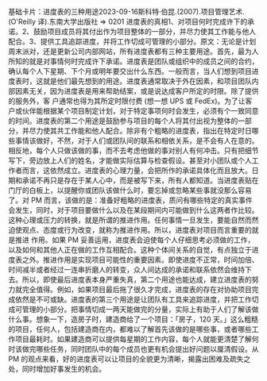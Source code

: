 

基础卡片：进度表的三种用途2023-09-16斯科特·伯昆.(2007).项目管理艺术.(O'Reilly 译).东南大学出版社 => 0201 进度表的真相1、对项目何时完成许下的承诺。2、鼓励项目成员将其付出作为项目整体的一部分，并尽力使其工作能与他人配合。3、提供工具追踪进度，并将工作切成可管理的小部分。原文：无论是计划周末派对，还是更新公司内部网站，所有进度表都有三种主要用途。首先，最为人所知的就是对事情何时完成许下承诺。进度表是团队或组织中的成员之间的合约，确认每个人下星期、下个月或明年要交出什么东西。一般而言，当人们想到项目进度表时，这就是他们最先想到的用途。进度表通常取决于外在因素，和项目团队内部因素无关，因为进度表是用来帮助结案，或是说达成客户所定的时限。除了提供的服务外，客 户通常也得为其所定时限付费 (想一想 UPS 或 FedEx)。为了让客户或伙伴能根据某个项目制定计划，对于特定事项何时会发生，必须有个一致同意的时间。进度表的第二个用途是鼓励参与项目的每个人将其付出视为整体的一部分，并尽力使其共工作能和他人配合。除非有个粗略的进度表，指出在特定时日哪些事情该做好，不然，对于人们或团队间的联系和相依关系，是不会有人在意的。相反地，每个人只做该做的事，而不去考虑他做的事对别人有何冲击。只有把细节写下，旁边放上人们的姓名，才能做实际估算与检查假设。甚至对小团队或个人工作者而言，这依然成立。进度表的心理力量，会把所作的承诺具体化而且放大。日期和承诺不再只是存在于某人心中，而是被写下来，所有人都知道。当进度表贴在门厅的白板上，以提醒你或团队该做什么时，要忘掉或忽略某些事就没那么容易了。对 PM 而言，该做的是：准备好粗略的进度表，质问有哪些特定的真实事件会发生，同时，对于项目要做什么以及在某段期间内可能做到什么这两者作比较。这种心理或压力的转换，就是所谓的推进作用。任何事情一旦发生，要能自然而然迫使观点、态度或行为改变，就称为推进作用。所以，进度表对项目而言重要的就是推进 作用。如果 PM 妥善运用，进度表会迫使每个人仔细思考必须做的工作，以及如何和其他人正在做的工作互相配合。这种个体间关系的自觉，有点独立于进度表之外。推进作用是实现项目可能性的重要因素。即使进度不正常，时间加倍、时间减半或者经过一连串折磨人的转变，众人间达成的承诺和联系依然会维持下去。所以，即使最后进度表本身严重失真，第二个用途也能达成，建立进度表的努力就完全值得。例如，如果项目最后拖了很久才完成，进度表的存在对协助项目完成依然是不可或缺。进度表的第三个用途是让团队有工具来追踪进度，并把工作切成可管理的小部分。把事情切成一两天能做完的分量，实际上有助于人们了解该做什么事。想象一下，造房子时，建造商给了一个项目：「房子，120 天。」这么粗糙的项目，任何人，包括建造商在内，都难以了解首先该做的是哪些事，或者哪些工作项目最耗时。如果建造商可以提供每星期的工作内容，每个人就能更清楚了解何时该做完哪些任务，同时团队中的每个成员也更有机会提出好问题以厘清假设。从 PM 的观点来看，好的进度表可以让项目的全貌更为清晰，揭露出困难及疏失之处，同时增加好事发生的机会。